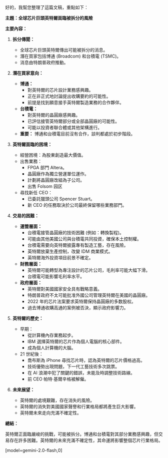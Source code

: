 好的，我幫您整理了這篇文稿，重點如下：

**主題：全球芯片巨頭英特爾面臨被拆分的風險**

**主要內容：**

1.  **拆分傳聞：**
    *   全球芯片巨頭英特爾傳出可能被拆分的消息。
    *   潛在買家包括博通 (Broadcom) 和台積電 (TSMC)。
    *   消息由特朗普政府推動。

2.  **潛在買家意向：**
    *   **博通：**
        *   對英特爾的芯片設計業務感興趣。
        *   正在非正式地討論提出收購要約的可能性。
        *   前提是找到願意接手英特爾製造業務的合作夥伴。
    *   **台積電：**
        *   對英特爾的晶圓廠感興趣。
        *   已評估接管英特爾部分或全部晶圓廠的可能性。
        *   可能以投資者聯合體或其他架構進行。
    *   **重要：** 博通和台積電目前沒有合作，談判都處於初步階段。

3.  **英特爾面臨的困境：**
    *   經營困境：為股東創造最大價值。
    *   出售業務：
        *   FPGA 部門 Altera。
        *   晶圓廠作為獨立營運單位運作。
        *   計劃將晶圓廠改組為子公司。
        *   出售 Folsom 园区
    *   尋找新任 CEO：
        *   已委託獵頭公司 Spencer Stuart。
        *   新 CEO 的任務取決於公司最終保留哪些業務部門。

4.  **交易的困難：**
    *   **運營層面：**
        *   台積電接管晶圓廠的技術困難 (例如：轉換製程)。
        *   可能由其他美國公司與台積電共同投資，確保本土控制權。
        *   台積電需要向英特爾披露專有製造工藝，存在風險。
        *   英特爾放棄生產控制，改變 IDM 商業模式。
        *   英特爾海外投資項目前景不確定。
    *   **財務層面：**
        *   英特爾可能轉型為專注設計的芯片公司，毛利率可能大幅下滑。
        *   台積電可能影響毛利率水平。
    *   **政府層面：**
        *   英特爾對美國國家安全具有戰略意義。
        *   特朗普政府不太可能批准外國公司管理英特爾在美國的晶圓廠。
        *   2022 年的芯片法案要求英特爾保持晶圓廠的多数股权。
        *   過去博通收購高通的案例被否決，顯示政府影響力。

5.  **英特爾的歷史：**
    *   早期：
        *   從計算機內存業務起步。
        *   IBM 選擇英特爾的芯片作為個人電腦的核心部件。
        *   成為個人計算機的大腦。
    *   21 世紀後：
        *   喬布斯為 iPhone 尋找芯片時，認為英特爾的芯片價格過高。
        *   技術優勢出現問題，下一代工藝技術多次跳票。
        *   在 AI 浪潮中犯了關鍵的錯誤，未能及時調整技術路線。
        *   前 CEO 帕特·基爾辛格被解僱。

6.  **未來展望：**
    *   英特爾的處境艱難，存在消失的風險。
    *   英特爾的消失對美國國家聲譽和行業格局都將產生巨大影響。
    *   英特爾未來走向充滿不確定性。

**總結：**

英特爾正面臨嚴峻的挑戰，可能被拆分。博通和台積電對其部分業務感興趣，但交易存在許多困難。英特爾的未來充滿不確定性，其命運將影響整個芯片行業格局。

[model=gemini-2.0-flash,0]
